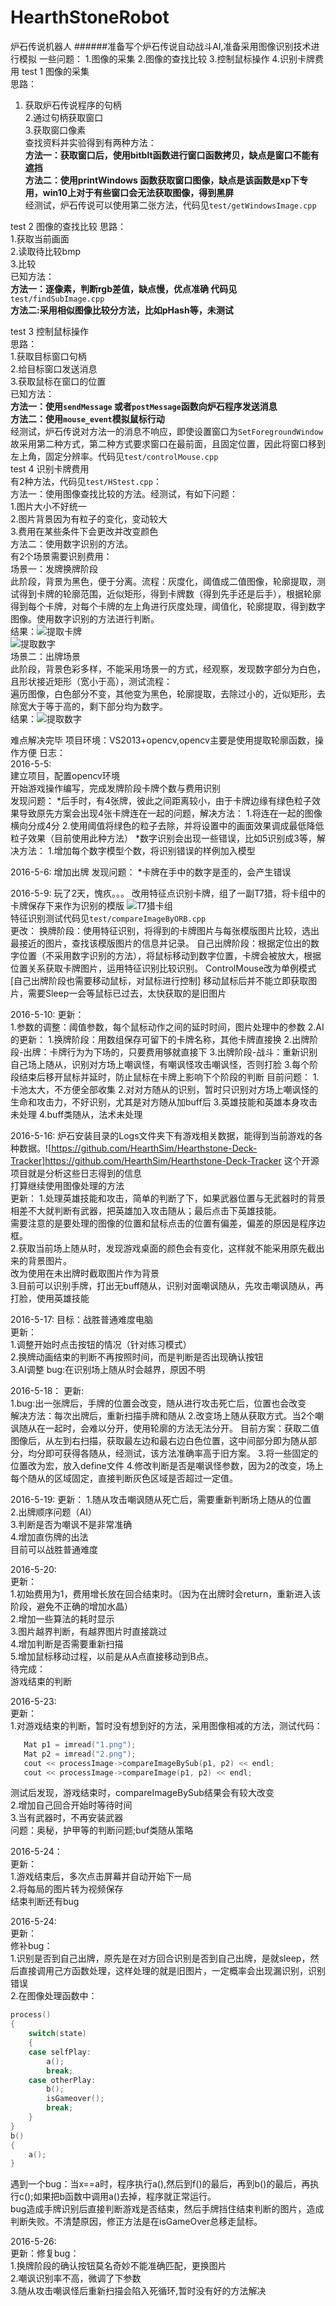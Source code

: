# HearthStoneRobot
炉石传说机器人
######准备写个炉石传说自动战斗AI,准备采用图像识别技术进行模拟
    一些问题：
    1.图像的采集
    2.图像的查找比较
    3.控制鼠标操作
	4.识别卡牌费用
test 1 图像的采集<br>
思路：<br>
1. 获取炉石传说程序的句柄<br>
2.通过句柄获取窗口<br>
3.获取窗口像素<br>
查找资料并实验得到有两种方法：<br>
**方法一：获取窗口后，使用bitblt函数进行窗口函数拷贝，缺点是窗口不能有遮挡**<br>
**方法二：使用printWindows 函数获取窗口图像，缺点是该函数是xp下专用，win10上对于有些窗口会无法获取图像，得到黑屏**<br>
经测试，炉石传说可以使用第二张方法，代码见`test/getWindowsImage.cpp`<br>

test 2 图像的查找比较
思路：<br>
1.获取当前画面<br>
2.读取待比较bmp<br>
3.比较<br>
已知方法：<br>
**方法一：逐像素，判断rgb差值，缺点慢，优点准确 代码见** `test/findSubImage.cpp`<br>
**方法二:采用相似图像比较分方法，比如pHash等，未测试**<br>

test 3 控制鼠标操作<br>
思路：<br>
1.获取目标窗口句柄<br>
2.给目标窗口发送消息<br>
3.获取鼠标在窗口的位置<br>
已知方法：<br>
**方法一：使用`sendMessage` 或者`postMessage`函数向炉石程序发送消息**<br>
**方法二：使用`mouse_event`模拟鼠标行动**<br>
经测试，炉石传说对方法一的消息不响应，即使设置窗口为`SetForegroundWindow`<br>
故采用第二种方式，第二种方式要求窗口在最前面，且固定位置，因此将窗口移到左上角，固定分辨率。代码见`test/controlMouse.cpp`<br>
test 4 识别卡牌费用<br>
有2种方法，代码见`test/HStest.cpp`：   
方法一：使用图像查找比较的方法。经测试，有如下问题：    
        1.图片大小不好统一   
        2.图片背景因为有粒子的变化，变动较大       
        3.费用在某些条件下会更改并改变颜色     
方法二：使用数字识别的方法。     
有2个场景需要识别费用：      
场景一：发牌换牌阶段     
此阶段，背景为黑色，便于分离。流程：灰度化，阈值成二值图像，轮廓提取，测试得到卡牌的轮廓范围，近似矩形，得到卡牌数（得到先手还是后手），根据轮廓得到每个卡牌，对每个卡牌的左上角进行灰度处理，阈值化，轮廓提取，得到数字图像。使用数字识别的方法进行判断。     
结果：![提取卡牌](https://github.com/fztfztfzt/HearthStoneRobot/blob/master/image/scene1_getRect.bmp)   
![提取数字](https://github.com/fztfztfzt/HearthStoneRobot/blob/master/image/scene1_getNum_2.bmp)     
场景二：出牌场景     
此阶段，背景色彩多样，不能采用场景一的方式，经观察，发现数字部分为白色，且形状接近矩形（宽小于高），测试流程：     
遍历图像，白色部分不变，其他变为黑色，轮廓提取，去除过小的，近似矩形，去除宽大于等于高的，剩下部分均为数字。     
结果：![提取数字](https://github.com/fztfztfzt/HearthStoneRobot/blob/master/image/scene2_getNum.bmp)   

难点解决完毕
项目环境：VS2013+opencv,opencv主要是使用提取轮廓函数，操作方便
日志：   
2016-5-5:   
建立项目，配置opencv环境   
开始游戏操作编写，完成发牌阶段卡牌个数与费用识别   
发现问题：
 *后手时，有4张牌，彼此之间距离较小，由于卡牌边缘有绿色粒子效果导致原先方案会出现4张卡牌连在一起的问题，解决方法：
     1.将连在一起的图像横向分成4分
	 2.使用阈值将绿色的粒子去除，并将设置中的画面效果调成最低降低粒子效果（目前使用此种方法）
 *数字识别会出现一些错误，比如5识别成3等，解决方法：
     1.增加每个数字模型个数，将识别错误的样例加入模型

2016-5-6:
增加出牌
发现问题：
 *卡牌在手中的数字是歪的，会产生错误

2016-5-9:
玩了2天，愧疚。。。
改用特征点识别卡牌，组了一副T7猎，将卡组中的卡牌保存下来作为识别的模版
![T7猎卡组](https://github.com/fztfztfzt/HearthStoneRobot/blob/master/image/T7猎卡组.png)     
特征识别测试代码见`test/compareImageByORB.cpp`    
更改：
换牌阶段：使用特征识别，将得到的卡牌图片与每张模版图片比较，选出最接近的图片，查找该模版图片的信息并记录。
自己出牌阶段：根据定位出的数字位置（不采用数字识别的方法），将鼠标移动到数字位置，卡牌会被放大，根据位置关系获取卡牌图片，运用特征识别比较识别。
ControlMouse改为单例模式[自己出牌阶段也需要移动鼠标，对鼠标进行控制]
移动鼠标后并不能立即获取图片，需要Sleep一会等鼠标已过去，太快获取的是旧图片
 
 2016-5-10:
 更新：   
  1.参数的调整：阈值参数，每个鼠标动作之间的延时时间，图片处理中的参数
  2.AI的更新：
   1.换牌阶段：用数组保存可留下的卡牌名称，其他卡牌直接换
   2.出牌阶段-出牌：卡牌行为为下场的，只要费用够就直接下
   3.出牌阶段-战斗：重新识别自己场上随从，识别对方场上嘲讽怪，有嘲讽怪攻击嘲讽怪，否则打脸
 3.每个阶段结束后移开鼠标并延时，防止鼠标在卡牌上影响下个阶段的判断
目前问题：
 1.卡池太大，不方便全部收集
 2.对对方随从的识别，暂时只识别对方场上嘲讽怪的生命和攻击力，不好识别，尤其是对方随从加buff后
 3.英雄技能和英雄本身攻击未处理
 4.buff类随从，法术未处理

 2016-5-16:
 炉石安装目录的Logs文件夹下有游戏相关数据，能得到当前游戏的各种数据。![https://github.com/HearthSim/Hearthstone-Deck-Tracker]https://github.com/HearthSim/Hearthstone-Deck-Tracker 这个开源项目就是分析这些日志得到的信息    
 打算继续使用图像处理的方法    
更新：
 1.处理英雄技能和攻击，简单的判断了下，如果武器位置与无武器时的背景相差不大就判断有武器，把英雄加入攻击随从；最后点击下英雄技能。     
 需要注意的是要处理的图像的位置和鼠标点击的位置有偏差，偏差的原因是程序边框。    
 2.获取当前场上随从时，发现游戏桌面的颜色会有变化，这样就不能采用原先截出来的背景图片。    
 改为使用在未出牌时截取图片作为背景    
 3.目前可以识别手牌，打出无buff随从，识别对面嘲讽随从，先攻击嘲讽随从，再打脸，使用英雄技能    
 
 2016-5-17:
 目标：战胜普通难度电脑     
 更新：    
 1.调整开始时点击按钮的情况（针对练习模式）    
 2.换牌动画结束的判断不再按照时间，而是判断是否出现确认按钮    
 3.AI调整	
 bug:在识别场上随从时会越界，原因不明      

 2016-5-18：	
 更新:		
 1.bug:出一张牌后，手牌的位置会改变，随从进行攻击死亡后，位置也会改变		
 解决方法：每次出牌后，重新扫描手牌和随从
 2.改变场上随从获取方式。当2个嘲讽随从在一起时，会难以分开，使用轮廓的方法无法分开。
 目前方案：获取二值图像后，从左到右扫描，获取最左边和最右边白色位置，这中间部分即为随从部分，均分即可获得各随从，经测试，该方法准确率高于旧方案。
 3.将一些固定的位置改为宏，放入define文件
 4.修改判断是否是嘲讽怪参数，因为2的改变，场上每个随从的区域固定，直接判断灰色区域是否超过一定值。

 2016-5-19:
 更新：
 1.随从攻击嘲讽随从死亡后，需要重新判断场上随从的位置		
 2.出牌顺序问题（AI）		
 3.判断是否为嘲讽不是非常准确		
 4.增加直伤牌的出法		
 目前可以战胜普通难度

 2016-5-20:		
 更新：		
 1.初始费用为1，费用增长放在回合结束时。（因为在出牌时会return，重新进入该阶段，避免不正确的增加水晶）		
 2.增加一些算法的耗时显示		
 3.图片越界判断，有越界图片时直接跳过		
 4.增加判断是否需要重新扫描		
 5.增加鼠标移动过程，以前是从A点直接移动到B点。		
 待完成：		
 游戏结束的判断

 2016-5-23:		
 更新：		
 1.对游戏结束的判断，暂时没有想到好的方法，采用图像相减的方法，测试代码：			
 ```cpp
	Mat p1 = imread("1.png");
	Mat p2 = imread("2.png");
	cout << processImage->compareImageBySub(p1, p2) << endl;
	cout << processImage->compareImage(p1, p2) << endl;
```			
测试后发现，游戏结束时，compareImageBySub结果会有较大改变		
2.增加自己回合开始时等待时间			
3.当有武器时，不再安装武器			
问题：奥秘，护甲等的判断问题;buf类随从策略

2016-5-24：		
更新：		
1.游戏结束后，多次点击屏幕并自动开始下一局			
2.将每局的图片转为视频保存			
结束判断还有bug			

2016-5-24:			
更新：   
修补bug：    
1.识别是否到自己出牌，原先是在对方回合识别是否到自己出牌，是就sleep，然后直接调用己方函数处理，这样处理的就是旧图片，一定概率会出现漏识别，识别错误     
2.在图像处理函数中：			
```cpp
process()
{
	switch(state)
	{
	case selfPlay:
		a();
		break;
	case otherPlay:
		b();
		isGameover();
		break;
	}
}
b()
{
	a();
}
```
遇到一个bug：当x==a时，程序执行a(),然后到f()的最后，再到b()的最后，再执行c();如果把b函数中调用a()去掉，程序就正常运行。		
bug造成手牌识别后直接判断游戏是否结束，然后手牌挡住结束判断的图片，造成判断失败。不清楚原因，修正方法是在isGameOver总移走鼠标。


2016-5-26:		
更新：修复bug：			
1.换牌阶段的确认按钮莫名奇妙不能准确匹配，更换图片	
2.嘲讽识别率不高，微调了下参数	
3.随从攻击嘲讽怪后重新扫描会陷入死循环,暂时没有好的方法解决